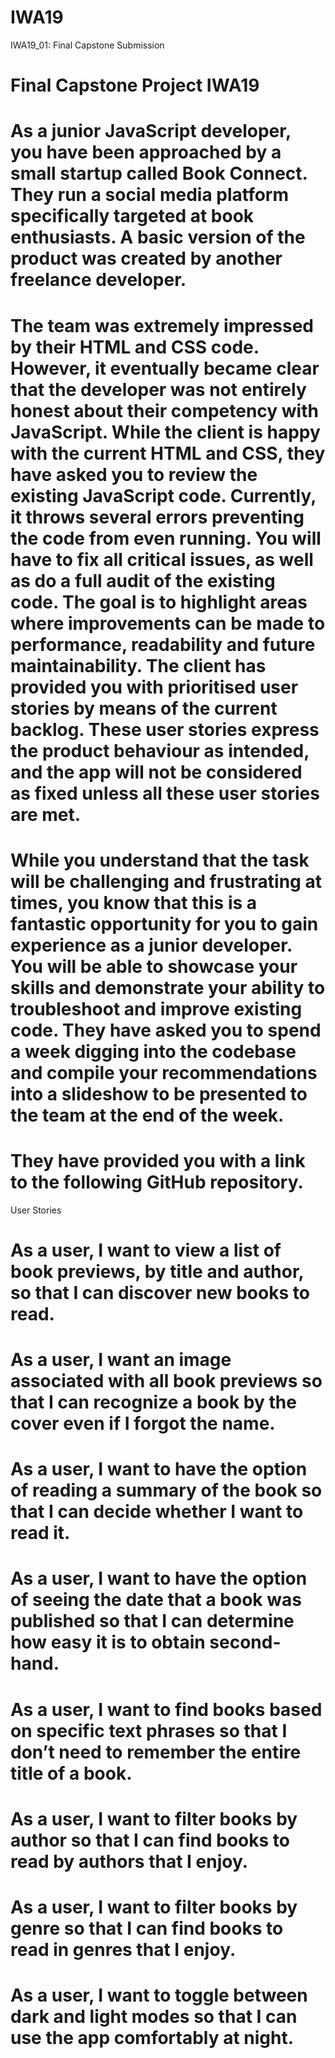 # IWA19
IWA19_01: Final Capstone Submission
# Final Capstone Project IWA19
 
# As a junior JavaScript developer, you have been approached by a small startup called Book Connect. They run a social media platform specifically targeted at book enthusiasts. A basic version of the product was created by another freelance developer.

# The team was extremely impressed by their HTML and CSS code. However, it eventually became clear that the developer was not entirely honest about their competency with JavaScript. While the client is happy with the current HTML and CSS, they have asked you to review the existing JavaScript code. Currently, it throws several errors preventing the code from even running. You will have to fix all critical issues, as well as do a full audit of the existing code. The goal is to highlight areas where improvements can be made to performance, readability and future maintainability. The client has provided you with prioritised user stories by means of the current backlog. These user stories express the product behaviour as intended, and the app will not be considered as fixed unless all these user stories are met.

# While you understand that the task will be challenging and frustrating at times, you know that this is a fantastic opportunity for you to gain experience as a junior developer. You will be able to showcase your skills and demonstrate your ability to troubleshoot and improve existing code. They have asked you to spend a week digging into the codebase and compile your recommendations into a slideshow to be presented to the team at the end of the week.

# They have provided you with a link to the following GitHub repository.

User Stories
# As a user, I want to view a list of book previews, by title and author, so that I can discover new books to read.
# As a user, I want an image associated with all book previews so that I can recognize a book by the cover even if I forgot the name.
# As a user, I want to have the option of reading a summary of the book so that I can decide whether I want to read it.
# As a user, I want to have the option of seeing the date that a book was published so that I can determine how easy it is to obtain second-hand.
# As a user, I want to find books based on specific text phrases so that I don’t need to remember the entire title of a book.
# As a user, I want to filter books by author so that I can find books to read by authors that I enjoy.
# As a user, I want to filter books by genre so that I can find books to read in genres that I enjoy.
# As a user, I want to toggle between dark and light modes so that I can use the app comfortably at night.